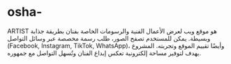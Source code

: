 # osha-
ARTIST هو موقع ويب لعرض الأعمال الفنية والرسومات الخاصة بفنان بطريقة جذابة وبسيطة. يمكن للمستخدم تصفح الصور، طلب رسمة مخصصة عبر وسائل التواصل (Facebook, Instagram, TikTok, WhatsApp)، وأيضًا تقييم الموقع وتجربته. المشروع يهدف لتوفير مساحة إلكترونية تعكس إبداع الفنان وتُسهل التواصل مع جمهوره.
